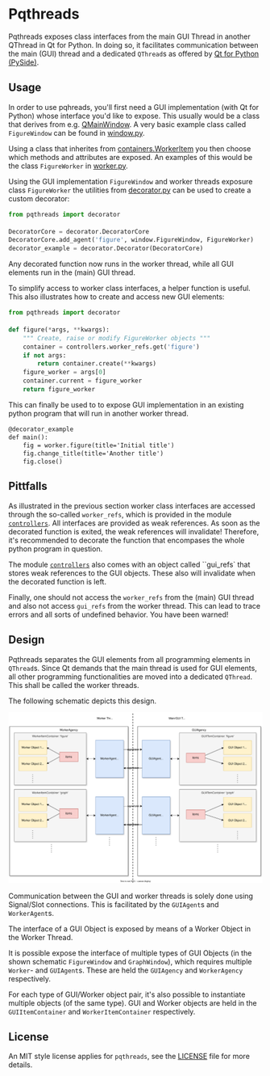 # Pqthreads

Pqthreads exposes class interfaces from the main GUI Thread in another
QThread in Qt for Python. In doing so, it facilitates communication between the
main (GUI) thread and a dedicated `QThread`s as offered by [Qt for Python (PySide)](https://wiki.qt.io/Qt_for_Python).

## Usage

In order to use pqhreads, you'll first need a GUI implementation (with Qt for
Python) whose interface you'd like to expose. This usually would be a class that derives from e.g.
[QMainWindow](https://doc.qt.io/qtforpython-5/PySide2/QtWidgets/QMainWindow.html). A very basic example class called `FigureWindow` can be found in [window.py](pqthreads/examples/window.py).

Using a class that inherites from [containers.WorkerItem](pqthreads/containers.py) you then choose which methods and attributes are exposed. An examples of this would be the class `FigureWorker` in [worker.py](pqthreads/examples/worker.py).

Using the GUI implementation `FigureWindow` and worker threads exposure class
`FigureWorker` the utilities from [decorator.py](pqthreads/decorator.py) can be
used to create a custom decorator:

```python
from pqthreads import decorator

DecoratorCore = decorator.DecoratorCore
DecoratorCore.add_agent('figure', window.FigureWindow, FigureWorker)
decorator_example = decorator.Decorator(DecoratorCore)
``` 

Any decorated function now runs in the worker thread, while all GUI elements run
in the (main) GUI thread.

To simplify access to worker class interfaces, a helper function is useful. This
also illustrates how to create and access new GUI elements:

```python
from pqthreads import decorator

def figure(*args, **kwargs):
    """ Create, raise or modify FigureWorker objects """
    container = controllers.worker_refs.get('figure')
    if not args:
        return container.create(**kwargs)
    figure_worker = args[0]
    container.current = figure_worker
    return figure_worker
```

This can finally be used to to expose GUI implementation in an existing python
program that will run in another worker thread.

```
@decorator_example
def main():
    fig = worker.figure(title='Initial title')
    fig.change_title(title='Another title')
    fig.close()
```

## Pittfalls

As illustrated in the previous section worker class interfaces are accessed
through the so-called `worker_refs`, which is provided in the module [`controllers`](pqthreads/controllers.py). All interfaces are provided as weak references. As soon as the decorated function is exited, the weak references will invalidate! Therefore, it's recommended to decorate the function that encompases the whole python program in question.

The module [`controllers`](pqthreads/controllers.py) also comes with an object
called ``gui_refs` that stores weak references to the GUI objects. These also will invalidate when the decorated function is left.

Finally, one should not access the `worker_refs` from the (main) GUI thread and also not access `gui_refs` from the worker thread. This can lead to trace errors and all sorts of undefined behavior. You have been warned!


## Design

Pqthreads separates the GUI elements from all programming elements in
`QThread`s. Since Qt demands that the main thread is used for GUI elements, all
other programming functionalities are moved into a dedicated `QThread`. This
shall be called the worker threads.

The following schematic depicts this design.

![Pqthreads design](doc/design.svg)

Communication between the GUI and worker threads is solely done using
Signal/Slot connections. This is facilitated by the `GUIAgent`s and
`WorkerAgent`s.

The interface of a GUI Object is exposed by means of a Worker Object in the
Worker Thread.

It is possible expose the interface of multiple types of GUI Objects (in the
shown schematic `FigureWindow` and `GraphWindow`), which requires multiple
`Worker`- and `GUIAgent`s. These are held the `GUIAgency` and `WorkerAgency`
respectively.

For each type of GUI/Worker object pair, it's also possible to instantiate
multiple objects (of the same type). GUI and Worker objects are held in the
`GUIItemContainer` and `WorkerItemContainer` respectively.

## License

An MIT style license applies for `pqthreads`, see the [LICENSE](LICENSE)
file for more details.
